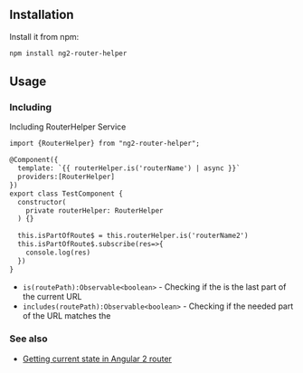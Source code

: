 
Installation
--------------------------------------

Install it from npm:

```bash
npm install ng2-router-helper
```

Usage
--------------------------------------


### Including

Including RouterHelper Service

```html
import {RouterHelper} from "ng2-router-helper";

@Component({
  template: `{{ routerHelper.is('routerName') | async }}`
  providers:[RouterHelper]
})
export class TestComponent {
  constructor(
    private routerHelper: RouterHelper
  ) {}
    
  this.isPartOfRoute$ = this.routerHelper.is('routerName2')
  this.isPartOfRoute$.subscribe(res=>{
    console.log(res)
  })
}
```

- `is(routePath):Observable<boolean>` - Checking if the <routePath> is the last part of the current URL  
- `includes(routePath):Observable<boolean>` - Checking if the needed part of the URL matches the <routePath>

### See also

- [Getting current state in Angular 2 router](http://blog.2muchcoffee.com/getting-current-state-in-angular2-router)